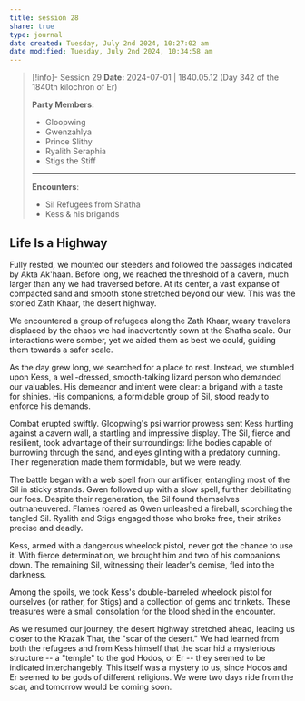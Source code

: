 ```yaml
---
title: session 28
share: true
type: journal
date created: Tuesday, July 2nd 2024, 10:27:02 am
date modified: Tuesday, July 2nd 2024, 10:34:58 am
---
```


> [!info]- Session 29 **Date:** 2024-07-01 | 1840.05.12 (Day 342 of the 1840th kilochron of Er)
>
> **Party Members:**
> 
> - Gloopwing
> - Gwenzahlya 
> - Prince Slithy 
> - Ryalith Seraphia 
> - Stigs the Stiff 
> 
> ---
> 
> **Encounters**:
> - Sil Refugees from Shatha 
> - Kess & his brigands 

## Life Is a Highway
Fully rested, we mounted our steeders and followed the passages indicated by Akta Ak'haan. Before long, we reached the threshold of a cavern, much larger than any we had traversed before. At its center, a vast expanse of compacted sand and smooth stone stretched beyond our view. This was the storied Zath Khaar, the desert highway.

We encountered a group of refugees along the Zath Khaar, weary travelers displaced by the chaos we had inadvertently sown at the Shatha scale. Our interactions were somber, yet we aided them as best we could, guiding them towards a safer scale.

As the day grew long, we searched for a place to rest. Instead, we stumbled upon Kess, a well-dressed, smooth-talking lizard person who demanded our valuables. His demeanor and intent were clear: a brigand with a taste for shinies. His companions, a formidable group of Sil, stood ready to enforce his demands.

Combat erupted swiftly. Gloopwing's psi warrior prowess sent Kess hurtling against a cavern wall, a startling and impressive display. The Sil, fierce and resilient, took advantage of their surroundings: lithe bodies capable of burrowing through the sand, and eyes glinting with a predatory cunning. Their regeneration made them formidable, but we were ready.

The battle began with a web spell from our artificer, entangling most of the Sil in sticky strands. Gwen followed up with a slow spell, further debilitating our foes. Despite their regeneration, the Sil found themselves outmaneuvered. Flames roared as Gwen unleashed a fireball, scorching the tangled Sil. Ryalith and Stigs engaged those who broke free, their strikes precise and deadly.

Kess, armed with a dangerous wheelock pistol, never got the chance to use it. With fierce determination, we brought him and two of his companions down. The remaining Sil, witnessing their leader's demise, fled into the darkness.

Among the spoils, we took Kess's double-barreled wheelock pistol for ourselves (or rather, for Stigs) and a collection of gems and trinkets. These treasures were a small consolation for the blood shed in the encounter. 

As we resumed our journey, the desert highway stretched ahead, leading us closer to the Krazak Thar, the "scar of the desert." We had learned from both the refugees and from Kess himself that the scar hid a mysterious structure -- a "temple" to the god Hodos, or Er -- they seemed to be indicated interchangebly. This itself was a mystery to us, since Hodos and Er seemed to be gods of different religions. We were two days ride from the scar, and tomorrow would be coming soon. 


